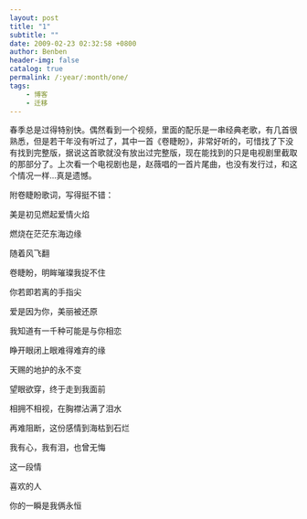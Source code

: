 ```yaml
---
layout: post
title: "1"
subtitle: ""
date: 2009-02-23 02:32:58 +0800
author: Benben
header-img: false
catalog: true
permalink: /:year/:month/one/
tags:
    - 博客
    - 迁移
---
```


春季总是过得特别快。偶然看到一个视频，里面的配乐是一串经典老歌，有几首很熟悉，但是若干年没有听过了，其中一首《卷睫盼》，非常好听的，可惜找了下没有找到完整版，据说这首歌就没有放出过完整版，现在能找到的只是电视剧里截取的那部分了。上次看一个电视剧也是，赵薇唱的一首片尾曲，也没有发行过，和这个情况一样...真是遗憾。

附卷睫盼歌词，写得挺不错：

美是初见燃起爱情火焰

燃烧在茫茫东海边缘

随着风飞翻

卷睫盼，明眸璀璨我捉不住

你若即若离的手指尖

爱是因为你，美丽被还原

我知道有一千种可能是与你相恋

睁开眼闭上眼难得难弃的缘

天赐的地护的永不变

望眼欲穿，终于走到我面前

相拥不相视，在胸襟沾满了泪水

再难阻断，这份感情到海枯到石烂

我有心，我有泪，也曾无悔

这一段情

喜欢的人

你的一瞬是我俩永恒